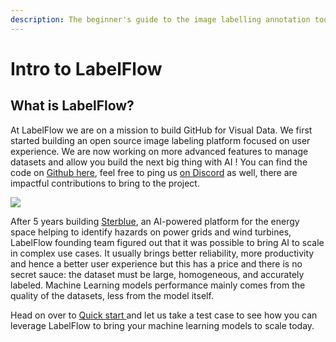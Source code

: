 ```yaml
---
description: The beginner's guide to the image labelling annotation tool LabelFlow
---
```


# Intro to LabelFlow

## What is LabelFlow?

At LabelFlow we are on a mission to build GitHub for Visual Data. We first started building an open source image labeling platform focused on user experience. We are now working on more advanced features to manage datasets and allow you build the next big thing with AI ! You can find the code on [Github here](https://github.com/labelflow/labelflow), feel free to ping us [on Discord](https://discord.gg/nCyNaTQS) as well, there are impactful contributions to bring to the project.&#x20;

![](.gitbook/assets/king\_of\_the\_jungle.png)

After 5 years building [Sterblue](https://www.sterblue.com), an AI-powered platform for the energy space helping to identify hazards on power grids and wind turbines, LabelFlow founding team figured out that it was possible to bring AI to scale in complex use cases. It usually brings better reliability, more productivity and hence a better user experience but this has a price and there is no secret sauce: the dataset must be large, homogeneous, and accurately labeled. Machine Learning models performance mainly comes from the quality of the datasets, less from the model itself.&#x20;

Head on over to [Quick start ](labelling-interface/quick-start.md)and let us take a test case to see how you can leverage LabelFlow to bring your machine learning models to scale today.
